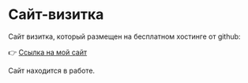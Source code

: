 #  Сайт-визитка
Сайт визитка, который размещен на бесплатном хостинге от github:

👉 [Ссылка на мой сайт](https://tacitcoast.github.io/)

Сайт находится в работе.
